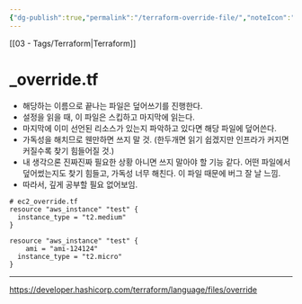```yaml
---
{"dg-publish":true,"permalink":"/terraform-override-file/","noteIcon":""}
---
```


[[03 - Tags/Terraform\|Terraform]]
# \_override.tf
- 해당하는 이름으로 끝나는 파일은 덮어쓰기를 진행한다.
- 설정을 읽을 때, 이 파일은 스킵하고 마지막에 읽는다.
- 마지막에 이미 선언된 리소스가 있는지 파악하고 있다면 해당 파일에 덮어쓴다.
- 가독성을 해치므로 웬만하면 쓰지 말 것. (한두개면 읽기 쉽겠지만 인프라가 커지면 커질수록 찾기 힘들어질 것.)
- 내 생각으론 진짜진짜 필요한 상황 아니면 쓰지 말아야 할 기능 같다. 어떤 파일에서 덮어썼는지도 찾기 힘들고, 가독성 너무 해친다. 이 파일 때문에 버그 잘 날 느낌. 
- 따라서, 깊게 공부할 필요 없어보임.
``` hcl
# ec2_override.tf
resource "aws_instance" "test" {
  instance_type = "t2.medium"
}
```
``` hcl
resource "aws_instance" "test" {
	ami = "ami-124124"
  instance_type = "t2.micro"
}
```


---
https://developer.hashicorp.com/terraform/language/files/override